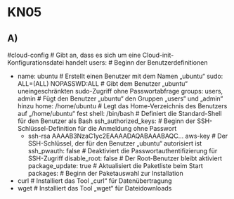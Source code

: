 # KN05

## A)
#cloud-config           # Gibt an, dass es sich um eine Cloud-init-Konfigurationsdatei handelt
users:                  # Beginn der Benutzerdefinitionen
  - name: ubuntu        # Erstellt einen Benutzer mit dem Namen „ubuntu“
    sudo: ALL=(ALL) NOPASSWD:ALL   # Gibt dem Benutzer „ubuntu“ uneingeschränkten sudo-Zugriff ohne Passwortabfrage
    groups: users, admin           # Fügt den Benutzer „ubuntu“ den Gruppen „users“ und „admin“ hinzu
    home: /home/ubuntu             # Legt das Home-Verzeichnis des Benutzers auf „/home/ubuntu“ fest
    shell: /bin/bash               # Definiert die Standard-Shell für den Benutzer als Bash
    ssh_authorized_keys:           # Beginn der SSH-Schlüssel-Definition für die Anmeldung ohne Passwort
      - ssh-rsa AAAAB3NzaC1yc2EAAAADAQABAAABAQC... aws-key   # Der SSH-Schlüssel, der für den Benutzer „ubuntu“ autorisiert ist
ssh_pwauth: false       # Deaktiviert die Passwortauthentifizierung für SSH-Zugriff
disable_root: false     # Der Root-Benutzer bleibt aktiviert
package_update: true    # Aktualisiert die Paketliste beim Start
packages:               # Beginn der Paketauswahl zur Installation
  - curl                # Installiert das Tool „curl“ für Datenübertragung
  - wget                # Installiert das Tool „wget“ für Dateidownloads
